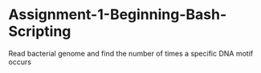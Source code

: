 # Assignment-1-Beginning-Bash-Scripting

Read bacterial genome and find the number of times a specific DNA motif occurs
